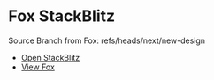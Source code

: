 # Fox StackBlitz

Source Branch from Fox: refs/heads/next/new-design

- [Open StackBlitz](https://stackblitz.com/github/assecosolutions/fox-stackblitz/tree/f59812c00e1b2c64dfbfd5e0ca5ec1c35e56a413?terminal=start)
- [View Fox](https://github.com/assecosolutions/fox/tree/1c25ce7cc42099161e3ceb6bec9e14b592b6f087)
